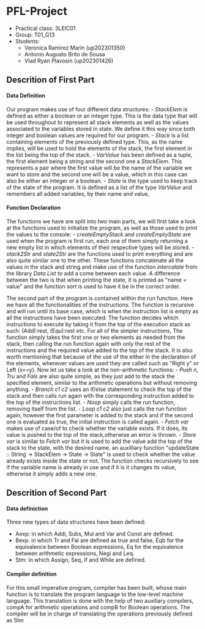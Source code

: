 # PFL-Project
* Practical class: 3LEIC01
* Group: T01_G13
* Students:
    - Veronica Ramirez Marin (up202301350)
	- Antonio Augusto Brito de Sousa
	- Vlad Ryan Plavosin (up202301426)
	
## Descrition of First Part

#### Data Definition
Our program makes use of four different data structures:
	- *StackElem* is defined as either a boolean or an integer type. This is the data type that will be used throughout to represent all stack elements as well as the values associated to the variables stored in state. We define it this way since both integer and boolean values are required for our program.
	- *Stack* is a list containing elements of the previously defined type. This, as the name implies, will be used to hold the elements of the stack, the first element in the list being the top of the stack.
	- *VarValue* has been defined as a tuple, the first element being a string and the second one a *StackElem*. This represents a pair where the first value will be the name of the variable we want to store and the second one will be a value, which in this case can also be either an integer or a boolean.
	- *State* is the type used to keep track of the state of the program. It is defined as a list of the type *VarValue* and remembers all added variables, by their name and value,

#### Function Declaration
The functions we have are split into two main parts, we will first take a look at the functions used to initialize the program, as well as those used to print the values to the console:
	- *createEmptyStack* and *createEmptyState* are used when the program is first run, each one of them simply returning a new empty list in which elements of their respective types will be stored.
	- *stack2Str* and *state2Str* are the functions used to print everything and are also quite similar one to the other. These functions concatenate all the values in the stack and string and make use of the function *intercalate* from the library *Data.List* to add a come between each value. A difference between the two is that when printing the state, it is printed as "name = value" and the function *sort* is used to have it be in the correct order.
	
The second part of the program is contained within the run function. Here we have all the functionalities of the instructions. The function is recursive and will run until its base case, which is when the instruction list is empty as all the instructions have been executed.
The function decides which instructions to execute by taking it from the top of the execution stack as such: (Add):rest, (Equ):rest etc. For all of the simpler instructions, The function simply takes the first one or two elements as needed from the stack, then calling the run function again with only the rest of the instructions and the required value added to the top of the stack. It is also worth mentioning that because of the use of the either in the declaration of the elements, whenever values are used they are called such as "Right y" or Left (x==y).
Now let us take a look at the non-arithmetic functions:
	- *Push n*, *Tru* and *Fals* are also quite simple, as they just add to the stack the specified element, similar to the arithmetic operations but without removing anything.
	- *Branch c1 c2* uses an if/else statement to check the top of the stack and then calls run again with the corresponding instruction added to the top of the instructions list.
	- *Noop* simply calls the run function, removing itself from the list.
	- *Loop c1 c2* also just calls the run function again, however the first parameter is added to the stack and if the second one is evaluated as true, the initial instruction is called again.
	- *Fetch var* makes use of case/of to check whether the variable exists. If it does, its value is pushed to the top of the stack,otherwise an error is thrown.
	- *Store var* is similar to *Fetch var* but it is used to add the value add the top of the stack to the state, with the desired name. an auxilliary function "updateState :: String -> StackElem -> State -> State" is used to check whether the value already exists inside the state or not. The function checks recursively to see if the variable name is already in use and if it is it changes its value, otherwise it simply adds a new one.
	
## Descrition of Second Part
#### Data definiction
Three new types of data structures have been defined:
- Aexp: in which Addi, Subs, Mul and Var and Const are defined.
- Bexp: in which Tr and Fal are defined as true and false, Eqb for the equivalence between Boolean expressions, Eq for the equivalence between arithmetic expressions, Negi and Leq.
- Stm: in which Assign, Seq, If and While are defined.
#### Compiler definition
For this small imperative program, compiler has been built, whose main function is to translate the program language to the low-level machine language. This translation is done with the help of two auxiliary compilers, compA for arithmetic operations and compB for Boolean operations. The compiler will be in charge of translating the operations previously defined as Stm